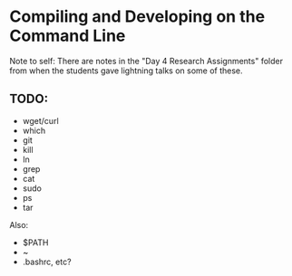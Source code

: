 # Compiling and Developing on the Command Line

Note to self: There are notes in the "Day 4 Research Assignments" folder from when the students gave lightning talks on some of these.

## TODO:

* wget/curl
* which
* git
* kill
* ln
* grep
* cat
* sudo
* ps
* tar

Also:
* $PATH
* ~
* .bashrc, etc?
